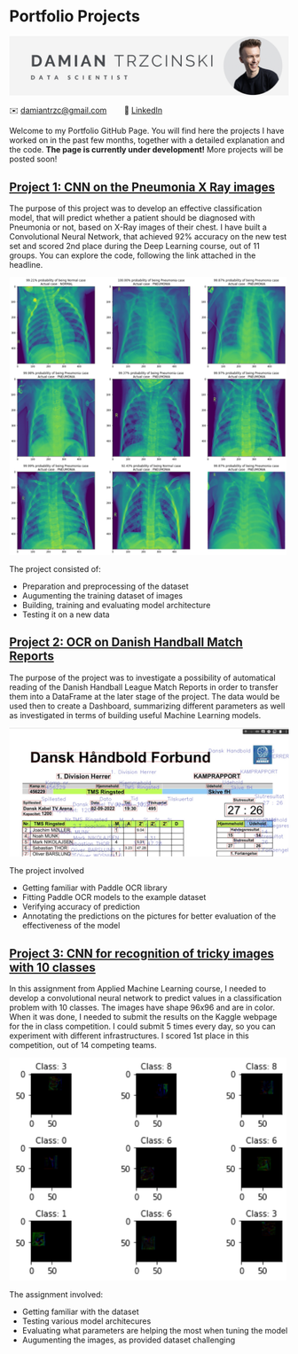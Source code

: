 # Portfolio Projects

![](headline.png)

:envelope: [damiantrzc@gmail.com](mailto:damiantrzc@gmail.com) &nbsp;&nbsp;&nbsp;&nbsp;&nbsp;&nbsp; :link: [LinkedIn](https://www.linkedin.com/in/trzcinskidamian/)

Welcome to my Portfolio GitHub Page. You will find here the projects I have worked on in the past few months, together with a detailed explanation and the code. <b>The page is currently under development!</b> More projects will be posted soon!

## [Project 1: CNN on the Pneumonia X Ray images](https://github.com/datrz/its.damian/blob/main/CNN_on_Pneumonia_Xrays.ipynb)
The purpose of this project was to develop an effective classification model, that will predict whether a patient should be diagnosed with Pneumonia or not, based on X-Ray images of their chest. I have built a Convolutional Neural Network, that achieved 92% accuracy on the new test set and scored 2nd place during the Deep Learning course, out of 11 groups. You can explore the code, following the link attached in the headline.

<img src="fig5_predictions_on_test_set.png" alt=" " width="500"/>

The project consisted of:
- Preparation and preprocessing of the dataset
- Augumenting the training dataset of images
- Building, training and evaluating model architecture
- Testing it on a new data

## [Project 2: OCR on Danish Handball Match Reports](https://github.com/datrz/its.damian/blob/main/Handball_Match_Report_with_PaddleOCR.ipynb)
The purpose of the project was to investigate a possibility of automatical reading of the Danish Handball League Match Reports in order to transfer them into a DataFrame at the later stage of the project. The data would be used then to create a Dashboard, summarizing different parameters as well as investigated in terms of building useful Machine Learning models.

<img src="handball_extract.png" alt=" " width="600"/>

The project involved
- Getting familiar with Paddle OCR library
- Fitting Paddle OCR models to the example dataset
- Verifying accuracy of prediction
- Annotating the predictions on the pictures for better evaluation of the effectiveness of the model

## [Project 3: CNN for recognition of tricky images with 10 classes](https://github.com/datrz/its.damian/blob/main/Assignment_cnn_Best_Score.ipynb)
In this assignment from Applied Machine Learning course, I needed to develop a convolutional neural network to predict values in a classification problem with 10 classes. The images have shape 96x96 and are in color. When it was done, I needed to submit the results on the Kaggle webpage for the in class competition. I could submit 5 times every day, so you can experiment with different infrastructures. I scored 1st place in this competition, out of 14 competing teams.

<img src="CNN_exercise.png" alt=" " width="500"/>

The assignment involved:
- Getting familiar with the dataset
- Testing various model architecures
- Evaluating what parameters are helping the most when tuning the model
- Augumenting the images, as provided dataset challenging
